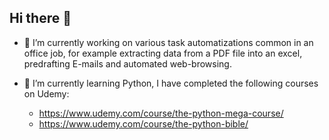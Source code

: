 ## Hi there 👋

- 🔭 I’m currently working on various task automatizations common in an office job, for example extracting data from a PDF file into an excel, predrafting E-mails and automated web-browsing.
  
- 🌱 I’m currently learning Python, I have completed the following courses on Udemy:
  - https://www.udemy.com/course/the-python-mega-course/
  - https://www.udemy.com/course/the-python-bible/

<!--
**MrSchoolthe12/MrSchoolthe12** is a ✨ _special_ ✨ repository because its `README.md` (this file) appears on your GitHub profile.

Here are some ideas to get you started:

- 🔭 I’m currently working on various task automatizations common in an office job, for example extracting data from a PDF file into an excel, predrafting E-mails and automated web-browsing.
- 🌱 I’m currently learning Python, I have completed the following courses on Udemy:
        https://www.udemy.com/course/the-python-mega-course/
        https://www.udemy.com/course/the-python-bible/
        
- 👯 I’m looking to collaborate on ...
- 🤔 I’m looking for help with ...
- 💬 Ask me about ...
- 📫 How to reach me: ...
- 😄 Pronouns: ...
- ⚡ Fun fact: ...
-->
